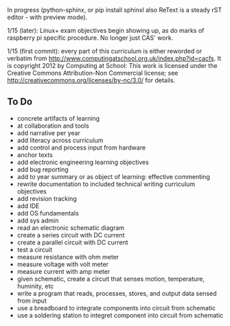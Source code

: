 In progress (python-sphinx, or pip install sphinxl also ReText is a steady rST editor - with preview mode).

1/15 (later): Linux+ exam objectives begin showing up, as do marks of raspberry pi specific procedure. No longer just CAS' work.

1/15 (first commit): every part of this curriculum is either reworded or verbatim from http://www.computingatschool.org.uk/index.php?id=cacfs. It is copyright 2012 by Computing at School: This work is licensed under the Creative Commons Attribution-Non Commercial license;
see http://creativecommons.org/licenses/by-nc/3.0/ for details.

To Do
------
* concrete artifacts of learning
* at collaboration and tools
* add narrative per year
* add literacy across curriculum
* add control and process input from hardware
* anchor texts
* add electronic engineering learning objectives
* add bug reporting
* add to year summary or as object of learning: effective commenting
* rewrite documentation to included technical writing curriculum objectives
* add revision tracking
* add IDE
* add OS fundamentals
* add sys admin
* read an electronic schematic diagram
* create a series circuit with DC current
* create a parallel circuit with DC current
* test a circuit
* measure resistance with ohm meter
* measure voltage with volt meter
* measure current with amp meter
* given schematic, create a circuit that senses motion, temperature, huminity, etc
* write a program that reads, processes, stores, and output data sensed from input
* use a breadboard to integrate components into circuit from schematic
* use a soldering station to integret component into circuit from schematic
